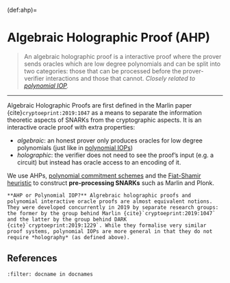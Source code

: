 (def:ahp)=
# Algebraic Holographic Proof (AHP)

> An algebraic holographic proof is a interactive proof where the prover sends oracles which are low degree polynomials and can be split into two categories: those that can be processed before the prover-verifier interactions and those that cannot. *Closely related to [polynomial IOP](def:piop).*

---

Algebraic Holographic Proofs are first defined in the Marlin paper {cite}`cryptoeprint:2019:1047` as a means to separate the information theoretic aspects of SNARKs from the cryptographic aspects. It is an interactive oracle proof with extra properties:
- *algebraic*: an honest prover only produces oracles for low degree polynomials (just like in [polynomial IOPs](def:piop))
- *holographic*: the verifier does not need to see the proof’s input (e.g. a circuit) but instead has oracle access to an encoding of it.

We use AHPs, [polynomial commitment schemes](def:polycommit) and the [Fiat-Shamir heuristic](def:fiat_shamir) to construct **pre-processing SNARKs** such as Marlin and Plonk.

```{note}
**AHP or Polynomial IOP?** Algrebraic holographic proofs and polynomial interactive oracle proofs are almost equivalent notions. They were developed concurrently in 2019 by separate research groups: the former by the group behind Marlin {cite}`cryptoeprint:2019:1047` and the latter by the group behind DARK {cite}`cryptoeprint:2019:1229`. While they formalise very similar proof systems, polynomial IOPs are more general in that they do not require *holography* (as defined above).
```

## References
```{bibliography}
:filter: docname in docnames
```